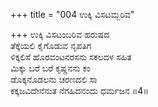 +++
title = "004 ಉಕ್ಕಿ ವಿಸಟಮ್ಬರಿವ"

+++
ಉಕ್ಕಿ ವಿಸಟಂಬರಿವ ಹರುಷದ   
ತೆಕ್ಕೆಯಲಿ ಕೈಗೊಡುವ ನೃಪತಿಗ   
ಳಿಕ್ಕಲಿಸೆ ಹೊರವಂಟನರಸನು ಸಕಲದಳ ಸಹಿತ   
ಮಿಕ್ಕು ಬರೆ ಬರೆ ಕೃಷ್ಣನನು ಕಂ  
ಡೊಕ್ಕನೊಡಲನು ಚರಣದಲಿ ಸಾ   
ಕಕ್ಕಜವಿದೇನೆನುತ ನೆಗಹಿದನಂದು ಧರ್ಮಜನ   ॥4॥